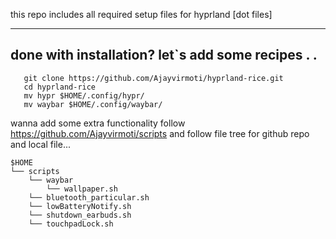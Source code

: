
this repo includes all required setup files for hyprland [dot files]
____________________________________________________________________
done with installation? let`s add some recipes . .
--------------------------------------------------------------------
```
   git clone https://github.com/Ajayvirmoti/hyprland-rice.git
   cd hyprland-rice
   mv hypr $HOME/.config/hypr/
   mv waybar $HOME/.config/waybar/
```


wanna add some extra functionality follow https://github.com/Ajayvirmoti/scripts and follow file tree for github repo and local file... 

```vim 
$HOME 
└── scripts
    └── waybar
        └── wallpaper.sh 
    └── bluetooth_particular.sh
    └── lowBatteryNotify.sh
    └── shutdown_earbuds.sh
    └── touchpadLock.sh
```
  
